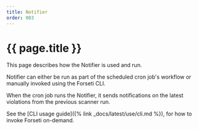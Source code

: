 ```yaml
---
title: Notifier
order: 003
---
```

# {{ page.title }}

This page describes how the Notifier is used and run.

Notifier can either be run as part of the scheduled cron job's workflow
or manually invoked using the Forseti CLI.

When the cron job runs the Notifier, it sends notifications on the
latest violations from the previous scanner run.

See the [CLI usage guide]({% link _docs/latest/use/cli.md %}), for how
to invoke Forseti on-demand.
